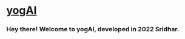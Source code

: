 # <a href="https://cris-maillo.github.io/yogAI/" target="_blank" title="yogAI">yogAI</a> 

### Hey there! Welcome to yogAI, developed in 2022 Sridhar.
